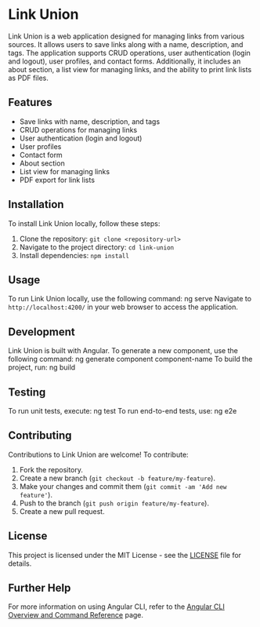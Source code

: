 # Link Union

Link Union is a web application designed for managing links from various sources. It allows users to save links along with a name, description, and tags. The application supports CRUD operations, user authentication (login and logout), user profiles, and contact forms. Additionally, it includes an about section, a list view for managing links, and the ability to print link lists as PDF files.

## Features

- Save links with name, description, and tags
- CRUD operations for managing links
- User authentication (login and logout)
- User profiles
- Contact form
- About section
- List view for managing links
- PDF export for link lists

## Installation

To install Link Union locally, follow these steps:

1. Clone the repository: `git clone <repository-url>`
2. Navigate to the project directory: `cd link-union`
3. Install dependencies: `npm install`

## Usage

To run Link Union locally, use the following command: ng serve
Navigate to `http://localhost:4200/` in your web browser to access the application.

## Development

Link Union is built with Angular. To generate a new component, use the following command: ng generate component component-name
To build the project, run: ng build

## Testing

To run unit tests, execute: ng test
To run end-to-end tests, use: ng e2e

## Contributing

Contributions to Link Union are welcome! To contribute:

1. Fork the repository.
2. Create a new branch (`git checkout -b feature/my-feature`).
3. Make your changes and commit them (`git commit -am 'Add new feature'`).
4. Push to the branch (`git push origin feature/my-feature`).
5. Create a new pull request.

## License

This project is licensed under the MIT License - see the [LICENSE](LICENSE) file for details.

## Further Help

For more information on using Angular CLI, refer to the [Angular CLI Overview and Command Reference](https://angular.io/cli) page.


